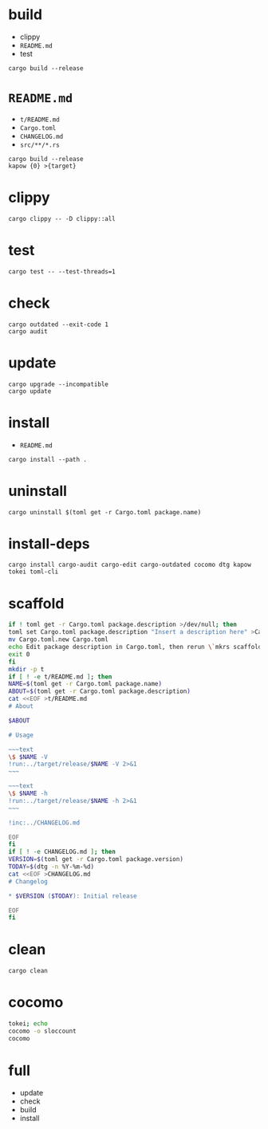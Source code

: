 # build

* clippy
* `README.md`
* test

```
cargo build --release
```

# `README.md`

* `t/README.md`
* `Cargo.toml`
* `CHANGELOG.md`
* `src/**/*.rs`

```
cargo build --release
kapow {0} >{target}
```

# clippy

```
cargo clippy -- -D clippy::all
```

# test

```
cargo test -- --test-threads=1
```

# check

```
cargo outdated --exit-code 1
cargo audit
```

# update

```
cargo upgrade --incompatible
cargo update
```

# install

* `README.md`

```
cargo install --path .
```

# uninstall

```
cargo uninstall $(toml get -r Cargo.toml package.name)
```

# install-deps

```
cargo install cargo-audit cargo-edit cargo-outdated cocomo dtg kapow tokei toml-cli
```

# scaffold

```bash -eo pipefail
if ! toml get -r Cargo.toml package.description >/dev/null; then
toml set Cargo.toml package.description "Insert a description here" >Cargo.toml.new
mv Cargo.toml.new Cargo.toml
echo Edit package description in Cargo.toml, then rerun \`mkrs scaffold\`.
exit 0
fi
mkdir -p t
if [ ! -e t/README.md ]; then
NAME=$(toml get -r Cargo.toml package.name)
ABOUT=$(toml get -r Cargo.toml package.description)
cat <<EOF >t/README.md
# About

$ABOUT

# Usage

~~~text
\$ $NAME -V
!run:../target/release/$NAME -V 2>&1
~~~

~~~text
\$ $NAME -h
!run:../target/release/$NAME -h 2>&1
~~~

!inc:../CHANGELOG.md

EOF
fi
if [ ! -e CHANGELOG.md ]; then
VERSION=$(toml get -r Cargo.toml package.version)
TODAY=$(dtg -n %Y-%m-%d)
cat <<EOF >CHANGELOG.md
# Changelog

* $VERSION ($TODAY): Initial release

EOF
fi
```

# clean

```
cargo clean
```

# cocomo

```bash -eo pipefail
tokei; echo
cocomo -o sloccount
cocomo
```

# full

* update
* check
* build
* install

